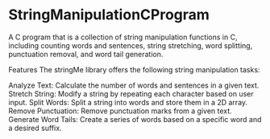 # StringManipulationCProgram
A C program that is a collection of string manipulation functions in C, including counting words and sentences, string stretching, word splitting, punctuation removal, and word tail generation.

Features
The stringMe library offers the following string manipulation tasks:

Analyze Text: Calculate the number of words and sentences in a given text.
Stretch String: Modify a string by repeating each character based on user input.
Split Words: Split a string into words and store them in a 2D array.
Remove Punctuation: Remove punctuation marks from a given text.
Generate Word Tails: Create a series of words based on a specific word and a desired suffix.
